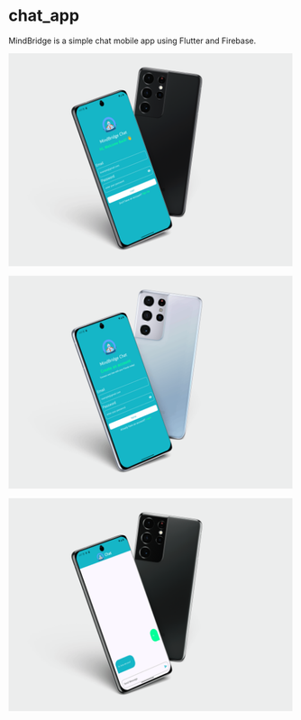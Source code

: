 # chat_app

MindBridge is a simple chat mobile app using Flutter and Firebase.

![Page](./assets/images/p1.png)

![Page](./assets/images/p2.png)

![Page](./assets/images/p3.png)
